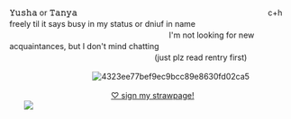 ㅤㅤㅤㅤㅤㅤㅤㅤㅤㅤㅤㅤㅤㅤㅤㅤㅤㅤㅤㅤㅤㅤㅤㅤㅤㅤㅤㅤㅤㅤㅤㅤㅤㅤㅤㅤㅤㅤ**𝚈𝚞𝚜𝚑𝚊** or **𝚃𝚊𝚗𝚢𝚊**ㅤㅤㅤㅤㅤㅤㅤ
ㅤㅤㅤㅤㅤㅤㅤㅤㅤㅤㅤㅤㅤㅤㅤㅤㅤㅤㅤc+h freely til it says busy in my status or dniuf in name
ㅤㅤㅤㅤㅤㅤㅤㅤㅤㅤㅤㅤㅤㅤㅤㅤㅤㅤㅤㅤㅤㅤㅤㅤㅤㅤㅤㅤㅤㅤㅤㅤㅤㅤㅤI'm not looking for new acquaintances, but I don't mind chatting
ㅤㅤㅤㅤㅤㅤㅤㅤㅤㅤㅤㅤㅤㅤㅤㅤㅤㅤㅤㅤㅤㅤㅤㅤㅤㅤㅤㅤㅤㅤㅤㅤㅤㅤㅤㅤㅤㅤ(just plz read rentry first)

  ㅤ  ㅤ    ㅤ  ㅤ  ㅤㅤ  ㅤ  ㅤ    ㅤ  ![4323ee77bef9ec9bcc89e8630fd02ca5](https://github.com/user-attachments/assets/2d889e2a-4fd6-423e-bebe-88229f389723)


ㅤㅤㅤㅤㅤㅤㅤㅤㅤㅤㅤㅤㅤㅤ[♡ sign my strawpage!](https://dollydollz.straw.page/)ㅤㅤㅤㅤㅤㅤㅤㅤㅤㅤㅤㅤㅤㅤㅤ![](https://komarev.com/ghpvc/?username=your-bunnidollz&color=fabec8&style=for-the-badge&label=^+w+^)



